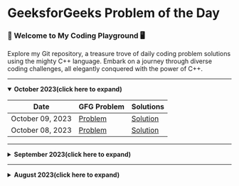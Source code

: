# GeeksforGeeks Problem of the Day
### 🚀 Welcome to My Coding Playground 🖥️
Explore my Git repository, a treasure trove of daily coding problem solutions using the mighty C++ language. Embark on a journey through diverse coding challenges, all elegantly conquered with the power of C++.

---
<details open>
<summary><strong>October 2023(click here to expand)</strong></summary>

| Date             | GFG Problem                                                                      | Solutions                                     |
| ---------------- | -------------------------------------------------------------------------------- | --------------------------------------------- |
| October 09, 2023 | [Problem](https://practice.geeksforgeeks.org/problems/height-of-binary-tree/1)   | [Solution](./10-2023(october)/09-october.cpp) |
| October 08, 2023 | [Problem](https://practice.geeksforgeeks.org/problems/insert-in-a-sorted-list/1) | [Solution](./10-2023(october)/08-october.cpp) |

</details>

---

<details>
<summary><strong>September 2023(click here to expand)</strong></summary>

| Date               | GFG Problem                                                                                          | Solutions                                         |
| ------------------ | ---------------------------------------------------------------------------------------------------- | ------------------------------------------------- |
| September 25, 2023 | [Problem](https://practice.geeksforgeeks.org/problems/maximum-sum-combination/1)                     | [Solution](./09-2023(september)/25-september.cpp) |
| September 24, 2023 | [Problem](https://practice.geeksforgeeks.org/problems/find-duplicates-in-an-array/1)                 | [Solution](./09-2023(september)/24-september.cpp) |
| September 23, 2023 | [Problem](https://practice.geeksforgeeks.org/problems/equilibrium-point-1587115620/1)                | [Solution](./09-2023(september)/23-september.cpp) |
| September 19, 2023 | [Problem](https://practice.geeksforgeeks.org/problems/find-first-set-bit-1587115620/1)               | [Solution](./09-2023(september)/19-september.cpp) |
| September 18, 2023 | [Problem](https://practice.geeksforgeeks.org/problems/power-of-2-1587115620/1)                       | [Solution](./09-2023(september)/18-september.cpp) |
| September 17, 2023 | [Problem](https://practice.geeksforgeeks.org/problems/print-first-n-fibonacci-numbers1002/1)         | [Solution](./09-2023(september)/17-september.cpp) |
| September 15, 2023 | [Problem](https://practice.geeksforgeeks.org/problems/subset-sum-problem2014/1)                      | [Solution](./09-2023(september)/15-september.cpp) |
| September 14, 2023 | [Problem](https://practice.geeksforgeeks.org/problems/perfect-sum-problem5633/1)                     | [Solution](./09-2023(september)/14-september.cpp) |
| September 13, 2023 | [Problem](https://practice.geeksforgeeks.org/problems/largest-number-possible5028/1)                 | [Solution](./09-2023(september)/13-september.cpp) |
| September 12, 2023 | [Problem](https://practice.geeksforgeeks.org/problems/perfect-numbers3207/1)                         | [Solution](./09-2023(september)/12-september.cpp) |
| September 11, 2023 | [Problem](https://practice.geeksforgeeks.org/problems/lucky-numbers2911/1)                           | [Solution](./09-2023(september)/11-september.cpp) |
| September 10, 2023 | [Problem](https://practice.geeksforgeeks.org/problems/insert-a-node-in-a-bst/1)                      | [Solution](./09-2023(september)/10-september.cpp) |
| September 09, 2023 | [Problem](https://practice.geeksforgeeks.org/problems/kth-largest-element-in-bst/1)                  | [Solution](./09-2023(september)/09-september.cpp) |
| September 08, 2023 | [Problem](https://practice.geeksforgeeks.org/problems/binary-tree-to-bst/1)                          | [Solution](./09-2023(september)/08-september.cpp) |
| September 07, 2023 | [Problem](https://practice.geeksforgeeks.org/problems/minimum-multiplications-to-reach-end/1)        | [Solution](./09-2023(september)/07-september.cpp) |
| September 06, 2023 | [Problem](https://practice.geeksforgeeks.org/problems/print-adjacency-list-1587115620/1)             | [Solution](./09-2023(september)/06-september.cpp) |
| September 05, 2023 | [Problem](https://practice.geeksforgeeks.org/problems/print-adjacency-list-1587115620/1)             | [Solution](./09-2023(september)/05-september.cpp) |
| September 04, 2023 | [Problem](https://practice.geeksforgeeks.org/problems/replace-os-with-xs0052/1)                      | [Solution](./09-2023(september)/04-september.cpp) |
| September 03, 2023 | [Problem](https://practice.geeksforgeeks.org/problems/check-if-tree-is-isomorphic/1)                 | [Solution](./09-2023(september)/03-september.cpp) |
| September 02, 2023 | [Problem](https://practice.geeksforgeeks.org/problems/leaf-under-budget/1)                           | [Solution](./09-2023(september)/02-september.cpp) |
| September 01, 2023 | [Problem](https://practice.geeksforgeeks.org/problems/leftmost-and-rightmost-nodes-of-binary-tree/1) | [Solution](./09-2023(september)/01-september.cpp) |

</details>

---

<details>
<summary><strong>August 2023(click here to expand)</strong></summary>


| Date            | GFG Problem                                                                                               | Solutions                                       |
| --------------- | --------------------------------------------------------------------------------------------------------- | ----------------------------------------------- |
| August 31, 2023 | [Problem](https://practice.geeksforgeeks.org/problems/avl-tree-deletion/1)                                | [Solution](./08-2023(august)/31-august.cpp)     |
| August 30, 2023 | [Problem](https://practice.geeksforgeeks.org/problems/delete-a-node-in-single-linked-list/1)              | [Solution](./08-2023(august)/30-august.cpp)     |
| August 29, 2023 | [Problem](https://practice.geeksforgeeks.org/problems/delete-nodes-having-greater-value-on-right/1)       | [Solution](./08-2023(august)/29-august.cpp)     |
| August 28, 2023 | [Problem](https://practice.geeksforgeeks.org/problems/remove-duplicate-element-from-sorted-linked-list/1) | [Solution](./08-2023(august)/28-august.cpp)     |
| August 27, 2023 | [Problem](https://practice.geeksforgeeks.org/problems/reverse-a-string/1)                                 | [Solution](./08-2023(august)/27-august.cpp)     |
| August 25, 2023 | [Problem](https://practice.geeksforgeeks.org/problems/palindrome-string0817/1)                            | [Solution](./08-2023(august)/25-august.cpp)     |
| August 24, 2023 | [Problem](https://practice.geeksforgeeks.org/problems/multiply-two-strings/1)                             | [Solution](./08-2023(august)/24-august.cpp)     |
| August 23, 2023 | [Problem](https://practice.geeksforgeeks.org/problems/find-the-string-in-grid0111/1)                      | [Solution](./08-2023(august)/23-august.cpp)     |
| August 22, 2023 | [Problem](https://practice.geeksforgeeks.org/problems/make-matrix-beautiful-1587115620/1)                 | [Solution](./08-2023(august)/22-august.cpp)     |
| August 21, 2023 | [Problem](https://practice.geeksforgeeks.org/problems/surround-the-1s2505/1)                              | [Solution](./08-2023(august)/21-august.cpp)     |
| August 20, 2023 | [Problem](https://practice.geeksforgeeks.org/problems/number-of-occurrence2259/1)                         | [Solution 1](./08-2023(august)/20-august_1.cpp) |
|                 |                                                                                                           | [Solution 2](./08-2023(august)/20-august_2.cpp) |
| August 19, 2023 | [Problem](https://practice.geeksforgeeks.org/problems/subarray-with-given-sum-1587115621/1)               | [Solution](./08-2023(august)/19-august_2.cpp)   |
| August 18, 2023 | [Problem](https://practice.geeksforgeeks.org/problems/leaders-in-an-array-1587115620/1)                   | [Solution](./08-2023(august)/18-august.cpp)     |
| August 17, 2023 | [Problem](https://practice.geeksforgeeks.org/problems/next-smallest-palindrome4740/1)                     | [Solution](./08-2023(august)/17-august.cpp)     |
| August 16, 2023 | [Problem](https://practice.geeksforgeeks.org/problems/nth-catalan-number0817/1)                           | [Solution](./08-2023(august)/16-august.cpp)     |
| August 15, 2023 | [Problem](https://practice.geeksforgeeks.org/problems/flip-bits0240/1)                                    | [Solution](./08-2023(august)/15-august.cpp)     |
| August 14, 2023 | [Problem](https://practice.geeksforgeeks.org/problems/finding-the-numbers0215/1)                          | [Solution](./08-2023(august)/14-august.cpp)     |
| August 13, 2023 | [Problem](https://practice.geeksforgeeks.org/problems/nth-fibonacci-number1335/1)                         | [Solution 1](./08-2023(august)/13-august_1.cpp) |
|                 |                                                                                                           | [Solution 2](./08-2023(august)/13-august_2.cpp) |
| August 12, 2023 | [Problem](https://practice.geeksforgeeks.org/problems/longest-increasing-subsequence-1587115620/1)        | [Solution](./08-2023(august)/12-august.cpp)     |
| August 11, 2023 | [Problem](https://practice.geeksforgeeks.org/problems/coin-change2448/1)                                  | [Solution](./08-2023(august)/11-august.cpp)     |
| August 10, 2023 | [Problem](https://practice.geeksforgeeks.org/problems/longest-common-subsequence-1587115620/1)            | [Solution](./08-2023(august)/10-august.cpp)     |
| August 06, 2023 | [Problem](https://practice.geeksforgeeks.org/problems/permutations-of-a-given-string-1587115620/1)        | [Solution 1](./08-2023(august)/06-august_1.cpp) |
|                 |                                                                                                           | [Solution 2](./08-2023(august)/06-august_2.cpp) |
| August 05, 2023 | [Problem](https://practice.geeksforgeeks.org/problems/chocolate-distribution-problem3825/1)               | [Solution](./08-2023(august)/05-august.cpp)     |
| August 04, 2023 | [Problem](https://practice.geeksforgeeks.org/problems/reverse-a-stack/1)                                  | [Solution](./08-2023(august)/04-august.cpp)     |

</details>
